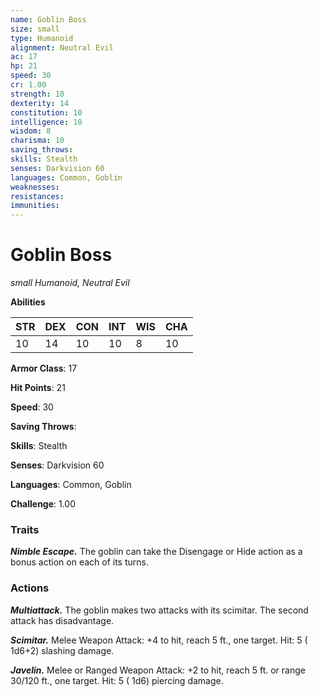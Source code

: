 ```yaml
---
name: Goblin Boss
size: small
type: Humanoid
alignment: Neutral Evil
ac: 17
hp: 21
speed: 30
cr: 1.00
strength: 10
dexterity: 14
constitution: 10
intelligence: 10
wisdom: 8
charisma: 10
saving_throws: 
skills: Stealth
senses: Darkvision 60
languages: Common, Goblin
weaknesses:
resistances:
immunities:
---
```


# Goblin Boss

*small Humanoid, Neutral Evil*

**Abilities**

| STR | DEX | CON | INT | WIS | CHA |
| --- | --- | --- | --- | --- | --- |
| 10 | 14 | 10 | 10 | 8 | 10 |

**Armor Class**: 17

**Hit Points**: 21

**Speed**: 30

**Saving Throws**: 

**Skills**: Stealth

**Senses**: Darkvision 60

**Languages**: Common, Goblin

**Challenge**: 1.00


### Traits
***Nimble Escape.*** The goblin can take the Disengage or Hide action as a bonus action on each of its turns.


### Actions
***Multiattack.*** The goblin makes two attacks with its scimitar. The second attack has disadvantage.

***Scimitar.*** Melee Weapon Attack:  +4 to hit, reach 5 ft., one target. Hit: 5 ( 1d6+2) slashing damage.

***Javelin.*** Melee or Ranged Weapon Attack:  +2 to hit, reach 5 ft. or range 30/120 ft., one target. Hit: 5 ( 1d6) piercing damage.

